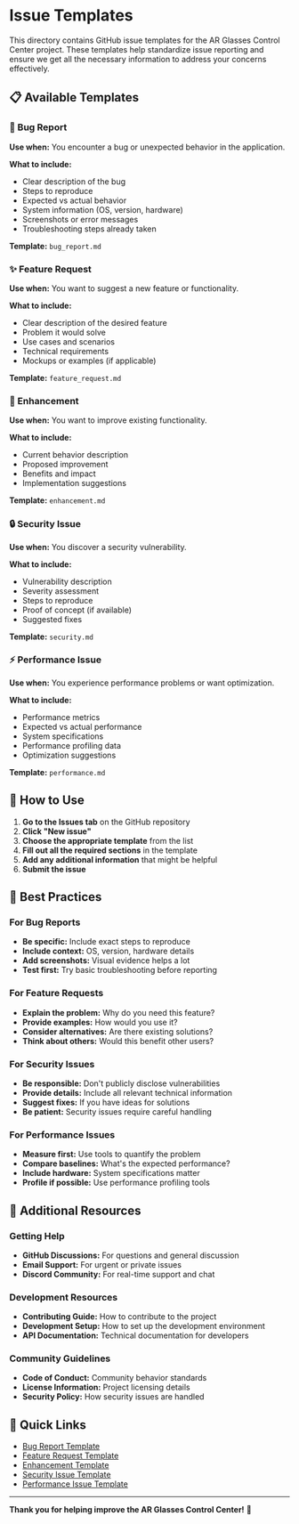 # Issue Templates

This directory contains GitHub issue templates for the AR Glasses Control Center project. These templates help standardize issue reporting and ensure we get all the necessary information to address your concerns effectively.

## 📋 Available Templates

### 🐛 Bug Report
**Use when:** You encounter a bug or unexpected behavior in the application.

**What to include:**
- Clear description of the bug
- Steps to reproduce
- Expected vs actual behavior
- System information (OS, version, hardware)
- Screenshots or error messages
- Troubleshooting steps already taken

**Template:** `bug_report.md`

### ✨ Feature Request
**Use when:** You want to suggest a new feature or functionality.

**What to include:**
- Clear description of the desired feature
- Problem it would solve
- Use cases and scenarios
- Technical requirements
- Mockups or examples (if applicable)

**Template:** `feature_request.md`

### 🔧 Enhancement
**Use when:** You want to improve existing functionality.

**What to include:**
- Current behavior description
- Proposed improvement
- Benefits and impact
- Implementation suggestions

**Template:** `enhancement.md`

### 🔒 Security Issue
**Use when:** You discover a security vulnerability.

**What to include:**
- Vulnerability description
- Severity assessment
- Steps to reproduce
- Proof of concept (if available)
- Suggested fixes

**Template:** `security.md`

### ⚡ Performance Issue
**Use when:** You experience performance problems or want optimization.

**What to include:**
- Performance metrics
- Expected vs actual performance
- System specifications
- Performance profiling data
- Optimization suggestions

**Template:** `performance.md`

## 🎯 How to Use

1. **Go to the Issues tab** on the GitHub repository
2. **Click "New issue"**
3. **Choose the appropriate template** from the list
4. **Fill out all the required sections** in the template
5. **Add any additional information** that might be helpful
6. **Submit the issue**

## 📝 Best Practices

### For Bug Reports
- **Be specific:** Include exact steps to reproduce
- **Include context:** OS, version, hardware details
- **Add screenshots:** Visual evidence helps a lot
- **Test first:** Try basic troubleshooting before reporting

### For Feature Requests
- **Explain the problem:** Why do you need this feature?
- **Provide examples:** How would you use it?
- **Consider alternatives:** Are there existing solutions?
- **Think about others:** Would this benefit other users?

### For Security Issues
- **Be responsible:** Don't publicly disclose vulnerabilities
- **Provide details:** Include all relevant technical information
- **Suggest fixes:** If you have ideas for solutions
- **Be patient:** Security issues require careful handling

### For Performance Issues
- **Measure first:** Use tools to quantify the problem
- **Compare baselines:** What's the expected performance?
- **Include hardware:** System specifications matter
- **Profile if possible:** Use performance profiling tools

## 🔗 Additional Resources

### Getting Help
- **GitHub Discussions:** For questions and general discussion
- **Email Support:** For urgent or private issues
- **Discord Community:** For real-time support and chat

### Development Resources
- **Contributing Guide:** How to contribute to the project
- **Development Setup:** How to set up the development environment
- **API Documentation:** Technical documentation for developers

### Community Guidelines
- **Code of Conduct:** Community behavior standards
- **License Information:** Project licensing details
- **Security Policy:** How security issues are handled

## 🚀 Quick Links

- [Bug Report Template](bug_report.md)
- [Feature Request Template](feature_request.md)
- [Enhancement Template](enhancement.md)
- [Security Issue Template](security.md)
- [Performance Issue Template](performance.md)

---

**Thank you for helping improve the AR Glasses Control Center!** 🎉 